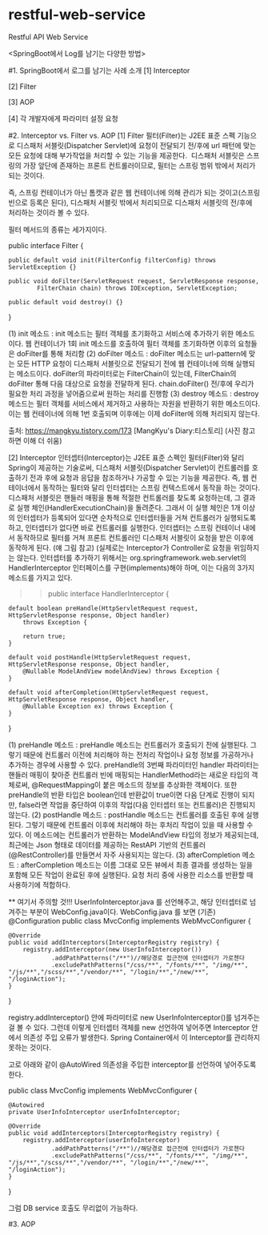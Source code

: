 # restful-web-service
Restful API Web Service 

<SpringBoot에서 Log를 남기는 다양한 방법>

#1. SpringBoot에서 로그를 남기는 사례 소개
[1] Interceptor

[2] Filter

[3] AOP

[4] 각 개발자에게 파라미터 설정 요청

#2. Interceptor vs. Filter vs. AOP
[1] Filter
필터(Filter)는 J2EE 표준 스펙 기능으로 디스패처 서블릿(Dispatcher Servlet)에 요청이 전달되기 전/후에 url 패턴에 맞는 모든 요청에 대해 부가작업을 처리할 수 있는 기능을 제공한다. 
디스패처 서블릿은 스프링의 가장 앞단에 존재하는 프론트 컨트롤러이므로, 필터는 스프링 범위 밖에서 처리가 되는 것이다. 

즉, 스프링 컨테이너가 아닌 톰캣과 같은 웹 컨테이너에 의해 관리가 되는 것이고(스프링 빈으로 등록은 된다), 디스패처 서블릿 밖에서 처리되므로 디스패처 서블릿의 전/후에 처리하는 것이라 볼 수 있다.

필터 메서드의 종류는 세가지이다.

public interface Filter {

    public default void init(FilterConfig filterConfig) throws ServletException {}

    public void doFilter(ServletRequest request, ServletResponse response,
            FilterChain chain) throws IOException, ServletException;

    public default void destroy() {}
}


 (1) init 메소드
 : init 메소드는 필터 객체를 초기화하고 서비스에 추가하기 위한 메소드이다. 웹 컨테이너가 1회 init 메소드를 호출하여 필터 객체를 초기화하면 이후의 요청들은 doFilter를 통해 처리함
 (2) doFilter 메소드
 : doFilter 메소드는 url-pattern에 맞는 모든 HTTP 요청이 디스패처 서블릿으로 전달되기 전에 웹 컨테이너에 의해 실행되는 메소드이다. 
 doFilter의 파라미터로는 FilterChain이 있는데, FilterChain의 doFilter 통해 다음 대상으로 요청을 전달하게 된다. 
 chain.doFilter() 전/후에 우리가 필요한 처리 과정을 넣어줌으로써 원하는 처리를 진행함
 (3) destroy 메소드
 : destroy 메소드는 필터 객체를 서비스에서 제거하고 사용하는 자원을 반환하기 위한 메소드이다. 이는 웹 컨테이너에 의해 1번 호출되며 이후에는 이제 doFilter에 의해 처리되지 않는다.

출처: https://mangkyu.tistory.com/173 [MangKyu's Diary:티스토리]
(사진 참고하면 이해 더 쉬움)


[2] Interceptor
인터셉터(Interceptor)는 J2EE 표준 스펙인 필터(Filter)와 달리 Spring이 제공하는 기술로써, 디스패처 서블릿(Dispatcher Servlet)이 컨트롤러를 호출하기 전과 후에 요청과 응답을 참조하거나 가공할 수 있는 기능을 제공한다. 
즉, 웹 컨테이너에서 동작하는 필터와 달리 인터셉터는 스프링 컨텍스트에서 동작을 하는 것이다.
디스패처 서블릿은 핸들러 매핑을 통해 적절한 컨트롤러를 찾도록 요청하는데, 그 결과로 실행 체인(HandlerExecutionChain)을 돌려준다. 
그래서 이 실행 체인은 1개 이상의 인터셉터가 등록되어 있다면 순차적으로 인터셉터들을 거쳐 컨트롤러가 실행되도록 하고, 인터셉터가 없다면 바로 컨트롤러를 실행한다.
인터셉터는 스프링 컨테이너 내에서 동작하므로 필터를 거쳐 프론트 컨트롤러인 디스패처 서블릿이 요청을 받은 이후에 동작하게 된다. (얘 그림 참고)
(실제로는 Interceptor가 Controller로 요청을 위임하지는 않는다. 
인터셉터를 추가하기 위해서는 org.springframework.web.servlet의 HandlerInterceptor 인터페이스를 구현(implements)해야 하며, 이는 다음의 3가지 메소드를 가지고 있다.

 >> public interface HandlerInterceptor {

    default boolean preHandle(HttpServletRequest request, HttpServletResponse response, Object handler)
        throws Exception {
        
        return true;
    }

    default void postHandle(HttpServletRequest request, HttpServletResponse response, Object handler,
        @Nullable ModelAndView modelAndView) throws Exception {
    }

    default void afterCompletion(HttpServletRequest request, HttpServletResponse response, Object handler,
        @Nullable Exception ex) throws Exception {
    }
}


(1) preHandle 메소드
 : preHandle 메소드는 컨트롤러가 호출되기 전에 실행된다. 그렇기 때문에 컨트롤러 이전에 처리해야 하는 전처리 작업이나 요청 정보를 가공하거나 추가하는 경우에 사용할 수 있다.
preHandle의 3번째 파라미터인 handler 파라미터는 핸들러 매핑이 찾아준 컨트롤러 빈에 매핑되는 HandlerMethod라는 새로운 타입의 객체로써, @RequestMapping이 붙은 메소드의 정보를 추상화한 객체이다.
또한 preHandle의 반환 타입은 boolean인데 반환값이 true이면 다음 단계로 진행이 되지만, false라면 작업을 중단하여 이후의 작업(다음 인터셉터 또는 컨트롤러)은 진행되지 않는다.
(2) postHandle 메소드
 : postHandle 메소드는 컨트롤러를 호출된 후에 실행된다. 그렇기 때문에 컨트롤러 이후에 처리해야 하는 후처리 작업이 있을 때 사용할 수 있다. 이 메소드에는 컨트롤러가 반환하는 ModelAndView 타입의 정보가 제공되는데, 최근에는 Json 형태로 데이터를 제공하는 RestAPI 기반의 컨트롤러(@RestController)를 만들면서 자주 사용되지는 않는다.
(3) afterCompletion 메소드
 : afterCompletion 메소드는 이름 그대로 모든 뷰에서 최종 결과를 생성하는 일을 포함해 모든 작업이 완료된 후에 실행된다. 요청 처리 중에 사용한 리소스를 반환할 때 사용하기에 적합하다.
 
 
 ** 여기서 주의할 것!!!
 UserInfoInterceptor.java 를 선언해주고, 해당 인터셉터로 넘겨주는 부분이 WebConfig.java이다.
 WebConfig.java 를 보면
 (기존)
 @Configuration
public class MvcConfig implements WebMvcConfigurer {
 
    @Override
    public void addInterceptors(InterceptorRegistry registry) {
        registry.addInterceptor(new UserInfoInterceptor())
                .addPathPatterns("/**")//해당경로 접근전에 인터셉터가 가로첸다
                .excludePathPatterns("/css/**", "/fonts/**", "/img/**", "/js/**","/scss/**","/vendor/**", "/login/**","/new/**", "/loginAction"); 
    }
    
}
 
 
 registry.addInterceptor() 안에 파라미터로 new UserInfoInterceptor()를 넘겨주는 걸 볼 수 있다.
 그런데 이렇게 인터셉터 객체를 new 선언하여 넣어주면 Interceptor 안에서 의존성 주입 오류가 발생한다.
 Spring Container에서 이 Interceptor를 관리하지 못하는 것이다.
 
 고로 아래와 같이 @AutoWired 의존성을 주입한 interceptor를 선언하여 넣어주도록 한다.
 
 public class MvcConfig implements WebMvcConfigurer {
 
    @Autowired
    private UserInfoInterceptor userInfoInterceptor;
 
    @Override
    public void addInterceptors(InterceptorRegistry registry) {
        registry.addInterceptor(userInfoInterceptor)
                .addPathPatterns("/**")//해당경로 접근전에 인터셉터가 가로첸다
                .excludePathPatterns("/css/**", "/fonts/**", "/img/**", "/js/**","/scss/**","/vendor/**", "/login/**","/new/**", "/loginAction"); 
    }
    
}

그럼 DB service 호출도 무리없이 가능하다.

#3. AOP


